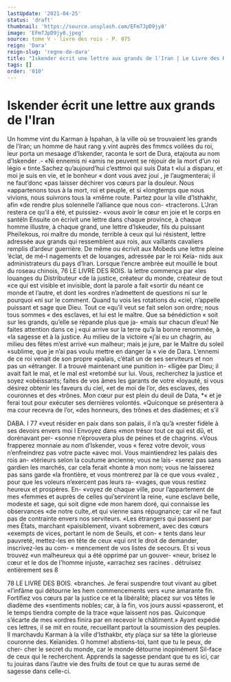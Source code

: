 ```yaml
---
lastUpdate: '2021-04-25'
status: 'draft'
thumbnail: 'https://source.unsplash.com/EFm7JpD9jy8'
image: 'EFm7JpD9jy8.jpeg'
source: tome V - livre des rois - P. 075
reign: 'Dara'
reign-slug: 'regne-de-dara'
title: "Iskender écrit une lettre aux grands de l'Iran | Le Livre des Rois | Shâhnâmeh"
tags: []
order: '010'
---
```


# Iskender écrit une lettre aux grands de l'Iran

Un homme vint du Karman à Ispahan, à la ville
où se trouvaient les grands de l’Iran; un homme de
haut rang y.vint auprès des fmmcs voilées du roi,
leur porta un mesaage d’Iskender, raconta le sort de
Dura, etajouta au nom d’Iskender .- «Ni ennemis ni «amis ne peuvent se réjouir de la mort d’un roi légio
« tinte.Sachez qu’aujourd’hui c’esttmoi qui suis Data t
«lui a disparu, et moi je suis en vie, et le bonheur « dont vous avez joui , je l’augmenterai; il ne faut’donc
«pas laisser déchirer vos cœurs par la douleur. Nous «appartenons tous à la mort, roi et peuple, et si «longtemps que nous vivions, nous suivrons tous la «même route. Partez pour la ville d’Isthakhr, afin
«de rendre plus solennelle l’alliance que nous con- «tracterons. L’Jran restera ce qu’il a été, et puissiez-
«vous avoir le cœur en joie et le corps en santéln Ensuite on écrivit une lettre dans chaque province, à chaque homme illustre, à chaque grand, une lettre
d’lskeuder, fils du puissant Pheïlekous, roi maître du
monde, terrible à ceux qui lui résistent, lettre adressée
aux grands qui ressemblent aux rois, aux vaillants cavaliers remplis d’ardeur guerrière. De même ou
écrivit aux Mobeds une lettre pleine ’éclat, de mé-I nagements et de louanges, adressée par le roi Keïa- nids aux administrateurs du pays d’Iran. Lorsque l’encre ambrée eut mouillé le bout du roseau chinois,
76 LE LIVRE DES ROIS.
la lettre commença par «les louanges du Distributeur «de la justice, créateur du monde, créateur de tout
«ce qui est visible et invisible, dont la parole a fait «sortir du néant ce monde et l’autre, et dont les «ordres n’admettent de questions ni sur le pourquoi «ni sur le comment. Quand tu vois les rotations du «ciel, n’appelle puissant et sage que Dieu. Tout ce «qu’il veut se fait selon son ordre; nous tous sommes
« des esclaves, et lui est le maître. Que sa bénédiction
« soit sur les grands, qu’elle se répande plus que ja- «mais sur chacun d’eux! Ne faites attention dans ce
j «qui arrive sur la terre qu’à la bonne renommée, à
«la sagesse et à la justice. Au milieu de la victoire «j’ai eu un chagrin, au milieu des fêtes m’est arrivé
«un malheur; mais je jure, par le Maître du soleil «sublime, que je n’ai pas voulu mettre en danger la « vie de Dara. L’ennemi de ce roi venait de son propre «palais, c’était un de ses serviteurs et non pas un «étranger. Il a trouvé maintenant une punition in- «lligée par Dieu; il avait fait le mal, et le mal est «retombé sur lui. Vous, recherchez la justice et soyez «obéissants; faites de vos âmes les garants de votre «loyauté, si vous désirez obtenir les faveurs du ciel, «et de moi de l’or, des esclaves, des couronnes et des «trônes. Mon cœur pur est plein du deuil de Data,
\*« et je ferai tout pour exécuter ses dernières volontés. «Quiconque se présentera à ma cour recevra de l’or, «des honneurs, des trônes et des diadèmes; et s’il

DABA. I 77 «veut résider en paix dans son palais, il n’a qu’à
«rester fidèle à ses devoirs envers moi l Envoyez dans «mon trésor tout ce qui est dû, et dorénavant per- «sonne n’éprouvera plus de peines et de chagrins. «Vous frapperez monnaie au nom d’lskender, vous « ferez votre devoir, vous n’enfreindrez pas votre pacte
«avec moi. Vous maintiendrez les palais des rois an- «térieurs selon la coutume ancienne; vous ne lais- «serez pas sans gardien les marchés, car cela ferait «honte à mon nom; vous ne laisserez pas sans garde «la frontière, et vous montrerez par là ce que vous «valez , pour que les voleurs n’exercent pas leurs ra- «vages, que vous restiez heureux et prospères. En- «voyez de chaque ville, pour l’appartement de mes «femmes et auprès de celles qui’serviront la reine, «une esclave belle, modeste et sage, qui soit digne «de mon harem doré, qui connaisse les observances «de notre culte,.et qui vienne sans répugnance; car «il ne faut pas de contrainte envers nos serviteurs. «Les étrangers qui passent par mes États, marchant «paisiblement, vivant sobrement, avec des cœurs «exempts de vices, portant le nom de Seuils, et con- « tents dans leur pauvreté, mettez-les en tête de ceux «qui ont le droit de demander, inscrivez-les au com- « mencement de vos listes de secours. Et si vous trouvez «un malheureux qui a été opprimé par un gouver-
«neur, brisez le cœur et le dos de l’homme injuste, «arrachez ses racines . détruisez entièrement ses
8

78 LE LIVRE DES BOIS.
«branches. Je ferai suspendre tout vivant au gibet «l’infâme qui détourne les hem commencements vers
«une amarante fin. Fortifiez vos cœurs par la justice ce et la libéralité; placez sur vos têtes le diadème des
«sentiments nobles; car, à la fin, vos jours aussi «passeront, et le temps tiendra compte de la trace «que laissent nos pas. Quiconque s’écarte de mes «ordres finira par en recevoir le châtiment.»
Ayant expédié ces lettres, il se mit en route, recueillant partout la soumission des peuples. Il marchavdu Karman à la ville d’Isthakbr, ety plaça
sur sa tête la glorieuse couronne des. Keïanides. 0 homme! abstiens-toi, tant que tu le peux, de cher- cher le secret du monde, car le monde détourne inopinément Sil-face de ceux qui le recherchent. Apprends la sagesse pendant que tu es ici, car tu jouiras dans l’autre vie des fruits de tout ce que tu auras semé de sagesse dans celle-ci.
